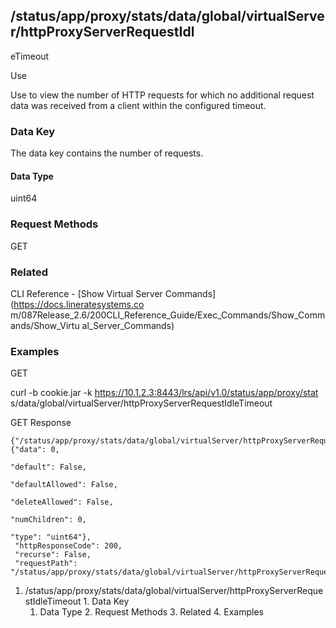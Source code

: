 ## /status/app/proxy/stats/data/global/virtualServer/httpProxyServerRequestIdl
eTimeout

Use

Use to view the number of HTTP requests for which no additional request data
was received from a client within the configured timeout.

### Data Key

The data key contains the number of requests.

#### Data Type

uint64

### Request Methods

GET

### Related

CLI Reference - [Show Virtual Server Commands](https://docs.lineratesystems.co
m/087Release_2.6/200CLI_Reference_Guide/Exec_Commands/Show_Commands/Show_Virtu
al_Server_Commands)

### Examples

GET

curl -b cookie.jar -k https://10.1.2.3:8443/lrs/api/v1.0/status/app/proxy/stat
s/data/global/virtualServer/httpProxyServerRequestIdleTimeout

GET Response

    
    
    {"/status/app/proxy/stats/data/global/virtualServer/httpProxyServerRequestIdleTimeout": {"data": 0,
                                                                                           "default": False,
                                                                                           "defaultAllowed": False,
                                                                                           "deleteAllowed": False,
                                                                                           "numChildren": 0,
                                                                                           "type": "uint64"},
     "httpResponseCode": 200,
     "recurse": False,
     "requestPath": "/status/app/proxy/stats/data/global/virtualServer/httpProxyServerRequestIdleTimeout"}
    

  1. /status/app/proxy/stats/data/global/virtualServer/httpProxyServerRequestIdleTimeout
    1. Data Key
      1. Data Type
    2. Request Methods
    3. Related
    4. Examples

